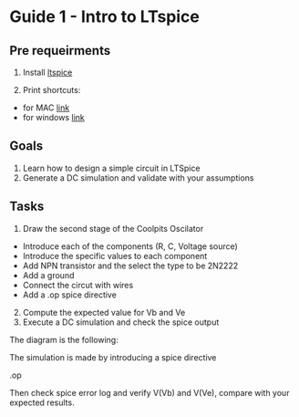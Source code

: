 # Guide 1 - Intro to LTspice

## Pre requeirments 

1. Install [ltspice]( https://www.analog.com/en/design-center/design-tools-and-calculators/ltspice-simulator.html )

1. Print shortcuts:
  - for MAC [link](https://www.analog.com/media/en/simulation-models/spice-models/LTspiceShortcutsForMacOSX.pdf)
  - for windows [link](https://www.analog.com/media/en/simulation-models/spice-models/LTspice_ShortcutFlyer.pdf)


## Goals

1. Learn how to design a simple circuit in LTSpice
2. Generate a DC simulation and validate with your assumptions


## Tasks

1. Draw the second stage of the Coolpits Oscilator 
  - Introduce each of the components (R, C, Voltage source)
  - Introduce the specific values to each component
  - Add NPN transistor and the select the type to be 2N2222
  - Add a ground 
  - Connect the circut with wires
  - Add a .op spice directive
2. Compute the expected value for Vb and Ve 
3. Execute a DC simulation and check the spice output

The diagram is the following:



The simulation is made by introducing a spice directive 

.op

Then check spice error log and verify V(Vb) and V(Ve), compare with your  expected results.

